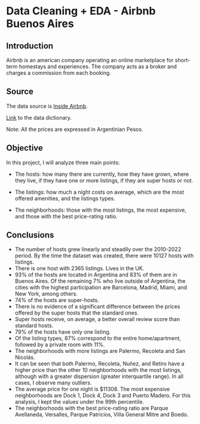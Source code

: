 # Data Cleaning + EDA - Airbnb Buenos Aires #


## Introduction ##
Airbnb is an american company operating an online marketplace for short-term homestays and experiences. The company acts as a broker and charges a commission from each booking.

## Source ##
The data source is [Inside Airbnb](http://insideairbnb.com/get-the-data/).

[Link](https://docs.google.com/spreadsheets/d/1iWCNJcSutYqpULSQHlNyGInUvHg2BoUGoNRIGa6Szc4/edit#gid=1322284596) to the data dictionary.

Note: All the prices are expressed in Argentinian Pesos.

## Objective ##
In this project, I will analyze three main points:

- The hosts: how many there are currently, how they have grown, where they live, if they have one or more listings, if they are super hosts or not.

- The listings: how much a night costs on average, which are the most offered amenities, and the listings types.

- The neighborhoods: those with the most listings, the most expensive, and those with the best price-rating ratio.

## Conclusions ##

- The number of hosts grew linearly and steadily over the 2010-2022 period. By the time the dataset was created, there were 10127 hosts with listings.
- There is one host with 2365 listings. Lives in the UK.
- 93% of the hosts are located in Argentina and 83% of them are in Buenos Aires. Of the remaining 7% who live outside of Argentina, the cities with the highest participation are Barcelona, Madrid, Miami, and New York, among others.
- 74% of the hosts are super-hosts.
- There is no evidence of a significant difference between the prices offered by the super hosts that the standard ones.
- Super hosts receive, on average, a better overall review score than standard hosts.
- 79% of the hosts have only one listing.
- Of the listing types, 87% correspond to the entire home/apartment, followed by a private room with 11%.
- The neighborhoods with more listings are Palermo, Recoleta and San Nicolás.
- It can be seen that both Palermo, Recoleta, Nuñez, and Retiro have a higher price than the other 10 neighborhoods with the most listings, although with a greater dispersion (greater interquartile range). In all cases, I observe many outliers.
- The average price for one night is $11308. The most expensive neighborhoods are Dock 1, Dock 4, Dock 3 and Puerto Madero. For this analysis, I kept the values under the 99th percentile.
- The neighborhoods with the best price-rating ratio are Parque Avellaneda, Versalles, Parque Patricios, Villa General Mitre and Boedo.
